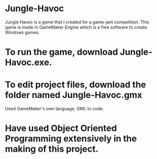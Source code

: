 # Jungle-Havoc
Jungle Havoc is a game that I created for a game-jam competition. This game is made in GameMaker Engine which is a free software to create Windows games. 

# To run the game, download Jungle-Havoc.exe.
# To edit project files, download the folder named Jungle-Havoc.gmx

Used GameMaker's own language, GML to code.

# Have used Object Oriented Programming extensively in the making of this project.
